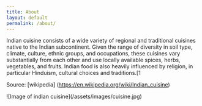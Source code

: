 ```yaml
---
title: About
layout: default
permalink: /about/
---
```

<div class="content-left" markdown="1">
Indian cuisine consists of a wide variety of regional and traditional cuisines native to the Indian subcontinent. Given the range of diversity in soil type, climate, culture, ethnic groups, and occupations, these cuisines vary substantially from each other and use locally available spices, herbs, vegetables, and fruits. Indian food is also heavily influenced by religion, in particular Hinduism, cultural choices and traditions.[1

Source: [wikipedia] (https://en.wikipedia.org/wiki/Indian_cuisine)
</div>
<div class="img-right" markdown="1">
![Image of indian cuisine](/assets/images/cuisine.jpg)
</div>